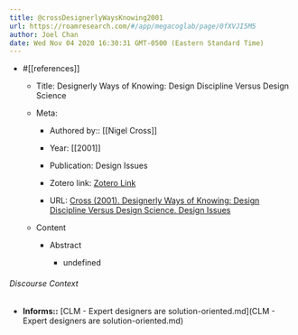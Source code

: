 ```yaml
---
title: @crossDesignerlyWaysKnowing2001
url: https://roamresearch.com/#/app/megacoglab/page/0fXVJI5M5
author: Joel Chan
date: Wed Nov 04 2020 16:30:31 GMT-0500 (Eastern Standard Time)
---
```


- #[[references]]

    - Title: Designerly Ways of Knowing: Design Discipline Versus Design Science

    - Meta:

        - Authored by:: [[Nigel Cross]]

        - Year: [[2001]]

        - Publication: Design Issues

        - Zotero link: [Zotero Link](zotero://select/items/1_7UJWNYA4)

        - URL: [Cross (2001). Designerly Ways of Knowing: Design Discipline Versus Design Science. Design Issues](https://www.mitpressjournals.org/doi/abs/10.1162/074793601750357196)

    - Content

        - Abstract

            - undefined

###### Discourse Context

- **Informs::** [CLM - Expert designers are solution-oriented.md](CLM - Expert designers are solution-oriented.md)

